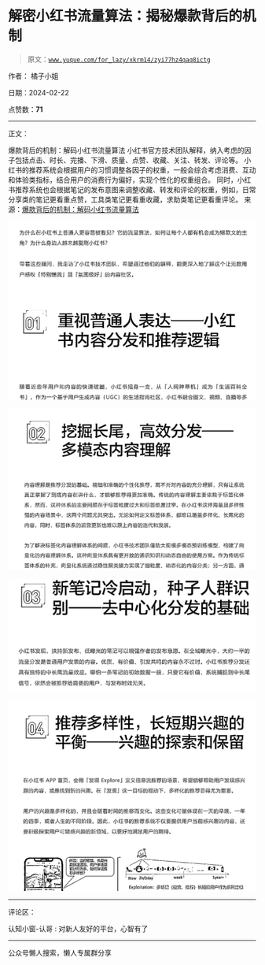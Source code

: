 # 解密小红书流量算法：揭秘爆款背后的机制

> 原文：[`www.yuque.com/for_lazy/xkrm14/zyi77hz4qaq8ictg`](https://www.yuque.com/for_lazy/xkrm14/zyi77hz4qaq8ictg)

作者： 橘子小姐

日期：2024-02-22

点赞数：**71**

* * *

正文：

爆款背后的机制：解码小红书流量算法 小红书官方技术团队解释，纳入考虑的因子包括点击、时长、完播、下滑、质量、点赞、收藏、关注、转发、评论等。
小红书的推荐系统会根据用户的习惯调整各因子的权重，一般会综合考虑消费、互动和体验类指标，结合用户的消费行为偏好，实现个性化的权重组合。
同时，小红书推荐系统也会根据笔记的发布意图来调整收藏、转发和评论的权重，例如，日常分享类的笔记更看重点赞，工具类笔记更看重收藏，求助类笔记更看重评论。
来源：[爆款背后的机制：解码小红书流量算法](https://mp.weixin.qq.com/s/cAxohCGF2mpYBn5rU3S1Ew)

![](img/021232cf446481c7ca505ba23c55d28f.png)

![](img/7856a7afa552b06958b89987f48d32f7.png)

![](img/d670618c215306c662121d258b26a4e1.png)

![](img/3a5b3f96bd5c90800e5aa071c604f363.png)

* * *

评论区：

认知小窗-认哥 : 对新人友好的平台，心智有了

* * *

公众号懒人搜索，懒人专属群分享